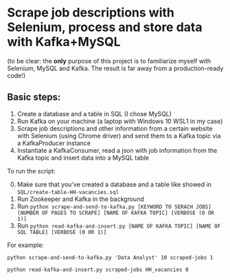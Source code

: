 # Scrape job descriptions with Selenium, process and store data with Kafka+MySQL

(to be clear: the **only** purpose of this project is to familiarize myself with Selenium, MySQL and Kafka. The result is far away from a production-ready code!)

## Basic steps:

1. Create a database and a table in SQL (I chose MySQL)
2. Run Kafka on your machine (a laptop with Windows 10 WSL1 in my case)
3. Scrape job descriptions and other information from a certain website with Selenium (using Chrome driver) and send them to a Kafka topic via a KafkaProducer instance
4. Instantiate a KafkaConsumer, read a json with job information from the Kafka topic and insert data into a MySQL table 


To run the script:

0. Make sure that you've created a database and a table like showed in `SQL/create-table-HH-vacancies.sql`
1. Run Zookeeper and Kafka in the background
2. Run `python scrape-and-send-to-kafka.py [KEYWORD TO SERACH JOBS] [NUMBER OF PAGES TO SCRAPE] [NAME OF KAFKA TOPIC] [VERBOSE (0 OR 1)]`
3. Run `python read-kafka-and-insert.py [NAME OF KAFKA TOPIC] [NAME OF SQL TABLE] [VERBOSE (0 OR 1)]`

For example:

```
python scrape-and-send-to-kafka.py 'Data Analyst' 10 scraped-jobs 1

python read-kafka-and-insert.py scraped-jobs HH_vacancies 0
```
